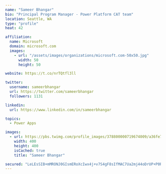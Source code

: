 ```yaml
---
name: "Sameer Bhangar"
bio: "Principal Program Manager - Power Platform CAT team"
location: Seattle, WA
type: "profile"
heat: 42

affiliation:
  name: Microsoft
  domain: microsoft.com
  images:
    - url: "/assets/images/organizations/microsoft.com-50x50.jpg"
      width: 50
      height: 50

website: https://t.co/nrTQtfl3ll

twitter:
  username: sameerbhangar
  url: https://twitter.com/sameerbhangar
  followers: 1131

linkedin:
  url: https://www.linkedin.com/in/sameerbhangar

topics:
  - Power Apps

images:
  - url: https://pbs.twimg.com/profile_images/378800000719674009/a36fe7ddfab1778b76e5793772e43798_400x400.jpeg
    width: 400
    height: 400
    isCached: true
    title: "Sameer Bhangar"

secured: "LeLEsSIB+mMRONJ0GIsmERoXcIwx4j+v7S4gF8sIfMAC7Ua2mj44oDrUP+P0R13flJbAkOJaBYkt/YiLVdtYBSzNNog1jdVRPpLgg6nMQDgIWoJrAky3n06g0n5mndjODkCqkdqGA4XQnFd+jjILGVg0V4wbNuLkOXXlgSCBw7tbl23TMf+lbxAhlAxrQy/VFaVW0Q33+pgwQGhdvpj3JZm1IJjbeo8G9oyR4FWRi4zPLiI4a9YJkMy+eyoMTJkGxjJ572hJYjVqxbf4E+Y0bDbk4y7cCEuz8NbVv3pFGLJOMp3odYqpRT5DAczYrVH0OBTqIPlSFjIavEFBW4hGoLOT8RpG+08U+edRYAxxgFzlWFfuX9M5x5kjrA18dcOcA14fzgGHB1zW/NEbNeIDDn11wclXJ6HRxqY+alO9HPo=;j7AxK8hTVn8tq8sEdb6DHA=="
---
```


